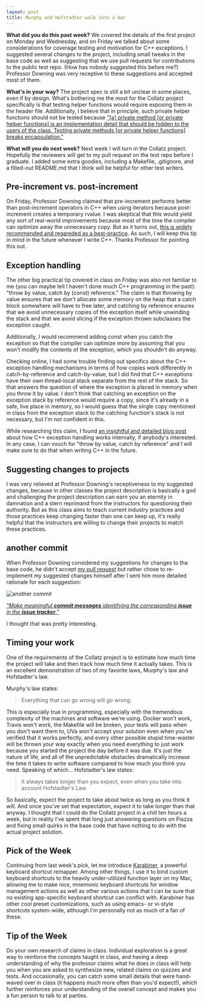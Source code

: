 ```yaml
---
layout: post
title: Murphy and Hofstadter walk into a bar
---
```


**What did you do this past week?** We covered the details of the first project on Monday and Wednesday, and on Friday we talked about some considerations for coverage testing and motivation for C++ exceptions. I suggested several changes to the project, including small tweaks in the base code as well as suggesting that we use pull requests for contributions to the public test repo. (How has nobody suggested this before me?) Professor Downing was very receptive to these suggestions and accepted most of them.

**What's in your way?** The project spec is still a bit unclear in some places, even if by design. What's bothering me the most for the Collatz project specifically is that testing helper functions would require exposing them in the header file. Additionally, I believe that in principle, such private helper functions should not be tested because ["[a] private method [or private helper functions] is an implementation detail that should be hidden to the users of the class. Testing private methods [or private helper functions] breaks encapsulation."](https://stackoverflow.com/questions/105007/should-i-test-private-methods-or-only-public-ones)

**What will you do next week?** Next week I will turn in the Collatz project. Hopefully the reviewers will get to my pull request on the test repo before I graduate. I added some extra goodies, including a Makefile, .gitignore, and a filled-out README.md that I think will be helpful for other test writers.

## Pre-increment vs. post-increment

On Friday, Professor Downing claimed that pre-increment performs better than post-increment operators in C++ when using iterators because post-increment creates a temporary rvalue. I was skeptical that this would yield any sort of real-world improvements because most of the time the compiler can optimize away the unnecessary copy. But as it turns out, [this is widely recommended and regareded as a best-practice](https://programmers.stackexchange.com/questions/59880/avoid-postfix-increment-operator). As such, I will keep this tip in mind in the future whenever I write C++. Thanks Professor for pointing this out.

## Exception handling

The other big practical tip covered in class on Friday was also not familiar to me (you can maybe tell I haven't done much C++ programming in the past): "throw by value, catch by (const) reference." The claim is that throwing by value ensures that we don't allocate some memory on the heap that a catch block somewhere will have to free later, and catching by reference ensures that we avoid unnecessary copies of the exception itself while unwinding the stack and that we avoid slicing if the exception thrown subclasses the exception caught.

Additionally, I would recommend adding const when you catch the exception so that the compiler can optimize more by assuming that you won't modify the contents of the exception, which you shouldn't do anyway.

Checking online, I had some trouble finding out specifics about the C++ exception handling mechanisms in terms of how copies work differently in catch-by-reference and catch-by-value, but I did find that C++ exceptions have their own thread-local stack separate from the rest of the stack. So that answers the question of where the exception is placed in memory when you throw it by value. I don't think that catching an exception on the exception stack by reference would require a copy, since it's already in a safe, live place in memory, so I would guess that the single copy mentioned in class from the exception stack to the catching function's stack is not necessary, but I'm not confident in this.

While researching this claim, I found [an insightful and detailed blog post](https://monoinfinito.wordpress.com/series/exception-handling-in-c/) about how C++ exception handling works internally, if anybody's interested. In any case, I can vouch for "throw by value, catch by reference" and I will make sure to do that when writing C++ in the future.

## Suggesting changes to projects

I was very relieved at Professor Downing's receptiveness to my suggested changes, because in other classes the project description is basically a god and challenging the project description can earn you an eternity in damnation and a stern reprimand from the instructors for questioning their authority. But as this class aims to teach current industry practices and those practices keep changing faster than one can keep up, it's really helpful that the instructors are willing to change their projects to match these practices.

## another commit

When Professor Downing considered my suggestions for changes to the base code, he didn't accept [my pull request](https://github.com/gpdowning/cs371p/pull/1) but rather chose to re-implement my suggested changes himself after I sent him more detailed rationale for each suggestion:

![another commit](/cs371p-blog/images/another-commit.png)

[*"Make meaningful **commit messages** identifying the corresponding **issue** in the **issue tracker**."*](https://www.cs.utexas.edu/users/downing/cs371p/projects/Collatz.html)

I thought that was pretty interesting.

## Timing your work

One of the requirements of the Collatz project is to estimate how much time the project will take and then track how much time it actually takes. This is an excellent demonstration of two of my favorite laws, Murphy's law and Hofstadter's law.

Murphy's law states:

> Everything that can go wrong will go wrong.

This is especially true in programming, especially with the tremendous complexity of the machines and software we're using. Docker won't work, Travis won't work, the Makefile will be broken, your tests will pass when you don't want them to, UVa won't accept your solution even when you've verified that it works perfectly, and every other possible stupid time-waster will be thrown your way exactly when you need everything to just work because you started the project the day before it was due. It's just the nature of life, and all of the unpredictable obstacles dramatically increase the time it takes to write software compared to how much you think you need. Speaking of which... Hofstadter's law states:

> It always takes longer than you expect, even when you take into account Hofstadter's Law.

So basically, expect the project to take about twice as long as you think it will. And once you've set that expectation, expect it to take longer than that anyway. I thought that I could do the Collatz project in a chill ten hours a week, but in reality I've spent that long just answering questions on Piazza and fixing small quirks in the base code that have nothing to do with the actual project solution.

## Pick of the Week

Continuing from last week's pick, let me introduce [Karabiner](https://pqrs.org/osx/karabiner/), a powerful keyboard shortcut remapper. Among other things, I use it to bind custom keyboard shortcuts to the heavily under-utilized function layer on my Mac, allowing me to make nice, mnemonic keyboard shortcuts for window management actions as well as other various actions that I can be sure that no existing app-specific keyboard shortcut can conflict with. Karabiner has other cool preset customizations, such as using emacs- or vi-style shortcuts system-wide, although I'm personally not as much of a fan of these.

## Tip of the Week

Do your own research of claims in class. Individual exploration is a great way to reinforce the concepts taught in class, and having a deep understanding of why the professor claims what he does in class will help you when you are asked to synthesize new, related claims on quizzes and tests. And occasionally, you can catch some small details that were hand-waved over in class (it happens much more often than you'd expect!), which further reinforces your understanding of the overall concept and makes you a fun person to talk to at parties.
